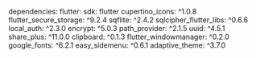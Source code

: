 
dependencies:
  flutter:
    sdk: flutter
  cupertino_icons: ^1.0.8
  flutter_secure_storage: ^9.2.4
  sqflite: ^2.4.2
  sqlcipher_flutter_libs: ^0.6.6
  local_auth: ^2.3.0
  encrypt: ^5.0.3
  path_provider: ^2.1.5
  uuid: ^4.5.1
  share_plus: ^11.0.0
  clipboard: ^0.1.3
  flutter_windowmanager: ^0.2.0
  google_fonts: ^6.2.1
  easy_sidemenu: ^0.6.1
  adaptive_theme: ^3.7.0


